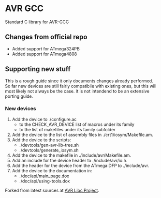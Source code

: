 # AVR GCC
Standard C library for AVR-GCC

## Changes from official repo
- Added support for ATmega324PB
- Added support for ATmega4808

## Supporting new stuff
This is a rough guide since it only documents changes already performed. So far new devices are still fairly compatibile with existing ones, but this will most likely not always be the case. It is not intendend to be an extensive porting guide.

### New devices
1. Add the device to ./configure.ac
	- to the CHECK_AVR_DEVICE list of macros under its family
	- to the list of makefiles under its family subfolder
2. Add the device to the list of assembly files in ./crt1/iosym/Makefile.am.
3. Add the device to the scripts:
	- ./devtools/gen-avr-lib-tree.sh
	- ./devtools/generate_iosym.sh
4. Add the device to the makefile in ./include/avr/Makefile.am.
5. Add an include for the device header to ./include/avr/io.h.
6. Add the header for the device from the ATmega DFP to ./include/avr.
7. Add the device to the documentation in:
	- ./doc/api/main_page.dox
	- ./doc/api/using-tools.dox

Forked from latest sources at [AVR Libc Project](https://www.nongnu.org/avr-libc/).
